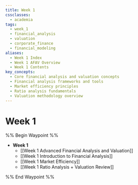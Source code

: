 ```yaml
---
title: Week 1
cssclasses:
  - academia
tags:
  - week_1
  - financial_analysis
  - valuation
  - corporate_finance
  - financial_modeling
aliases:
  - Week 1 Index
  - Week 1 AFAV Overview
  - Week 1 Contents
key_concepts:
  - Core financial analysis and valuation concepts
  - Financial analysis frameworks and tools
  - Market efficiency principles
  - Ratio analysis fundamentals
  - Valuation methodology overview
---
```


# Week 1

%% Begin Waypoint %%

- **Week 1**
  - [[Week 1 Advanced Financial Analysis and Valuation]]
  - [[Week 1 Introduction to Financial Analysis]]
  - [[Week 1 Market Efficiency]]
  - [[Week 1 Ratio Analysis + Valuation Review]]

%% End Waypoint %%
